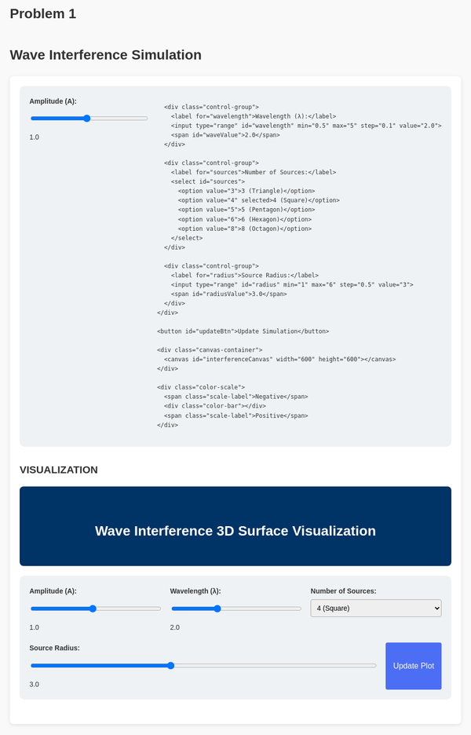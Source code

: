 # Problem 1

<!DOCTYPE html>
<html lang="en">
<head>
  <meta charset="UTF-8" />
  <meta name="viewport" content="width=device-width, initial-scale=1.0"/>
  <title>Wave Interference Simulation</title>
  <style>
    body {
      font-family: 'Segoe UI', Tahoma, Geneva, Verdana, sans-serif;
      background-color: #f5f7fa;
      margin: 0 auto;
      padding: 20px;
      color: #333;
      line-height: 1.6;
      max-width: 1000px;
    }

    h1 {
      color: #2c3e50;
      text-align: center;
    }

    .container {
      background: white;
      border-radius: 8px;
      box-shadow: 0 2px 8px rgba(0,0,0,0.1);
      padding: 20px;
      margin: 20px 0;
    }

    .controls {
      display: flex;
      flex-wrap: wrap;
      gap: 15px;
      justify-content: center;
      margin-bottom: 20px;
    }

    .control-group {
      display: flex;
      flex-direction: column;
      min-width: 200px;
    }

    label {
      margin-bottom: 5px;
      font-weight: bold;
    }

    input, select {
      padding: 8px;
      border: 1px solid #ddd;
      border-radius: 4px;
      margin-bottom: 10px;
    }

    button {
      background-color: #4c6ef5;
      color: white;
      border: none;
      padding: 10px 15px;
      border-radius: 4px;
      cursor: pointer;
      font-size: 16px;
    }

    button:hover {
      background-color: #364fc7;
    }

    .canvas-container {
      display: flex;
      justify-content: center;
      margin: 20px 0;
    }

    canvas {
      border: 1px solid #ddd;
      border-radius: 4px;
      background-color: #000;
    }

    .color-scale {
      display: flex;
      align-items: center;
      justify-content: center;
      margin: 20px 0;
    }

    .color-bar {
      width: 300px;
      height: 20px;
      background: linear-gradient(to right, blue, white, red);
      border-radius: 2px;
      margin: 0 10px;
    }

    .scale-label {
      font-size: 14px;
      color: #666;
    }
  </style>
</head>
<body>
  <h1>Wave Interference Simulation</h1>

  <div class="container">
    <div class="controls">
      <div class="control-group">
        <label for="amplitude">Amplitude (A):</label>
        <input type="range" id="amplitude" min="0.1" max="2" step="0.1" value="1.0">
        <span id="ampValue">1.0</span>
      </div>

      <div class="control-group">
        <label for="wavelength">Wavelength (λ):</label>
        <input type="range" id="wavelength" min="0.5" max="5" step="0.1" value="2.0">
        <span id="waveValue">2.0</span>
      </div>

      <div class="control-group">
        <label for="sources">Number of Sources:</label>
        <select id="sources">
          <option value="3">3 (Triangle)</option>
          <option value="4" selected>4 (Square)</option>
          <option value="5">5 (Pentagon)</option>
          <option value="6">6 (Hexagon)</option>
          <option value="8">8 (Octagon)</option>
        </select>
      </div>

      <div class="control-group">
        <label for="radius">Source Radius:</label>
        <input type="range" id="radius" min="1" max="6" step="0.5" value="3">
        <span id="radiusValue">3.0</span>
      </div>
    </div>

    <button id="updateBtn">Update Simulation</button>

    <div class="canvas-container">
      <canvas id="interferenceCanvas" width="600" height="600"></canvas>
    </div>

    <div class="color-scale">
      <span class="scale-label">Negative</span>
      <div class="color-bar"></div>
      <span class="scale-label">Positive</span>
    </div>
  </div>

  <script>
    const canvas = document.getElementById('interferenceCanvas');
    const ctx = canvas.getContext('2d');

    const amplitudeInput = document.getElementById('amplitude');
    const wavelengthInput = document.getElementById('wavelength');
    const sourcesInput = document.getElementById('sources');
    const radiusInput = document.getElementById('radius');
    const updateBtn = document.getElementById('updateBtn');
    const ampValue = document.getElementById('ampValue');
    const waveValue = document.getElementById('waveValue');
    const radiusValue = document.getElementById('radiusValue');

    let A = parseFloat(amplitudeInput.value);
    let wavelength = parseFloat(wavelengthInput.value);
    let numSources = parseInt(sourcesInput.value);
    let sourceRadius = parseFloat(radiusInput.value);
    let frequency = 1.0;
    let k = 2 * Math.PI / wavelength;
    let omega = 2 * Math.PI * frequency;
    let phi = 0;
    let t = 0;
    let animationId;

    ampValue.textContent = A.toFixed(1);
    waveValue.textContent = wavelength.toFixed(1);
    radiusValue.textContent = sourceRadius.toFixed(1);

    amplitudeInput.addEventListener('input', () => {
      A = parseFloat(amplitudeInput.value);
      ampValue.textContent = A.toFixed(1);
    });

    wavelengthInput.addEventListener('input', () => {
      wavelength = parseFloat(wavelengthInput.value);
      k = 2 * Math.PI / wavelength;
      waveValue.textContent = wavelength.toFixed(1);
    });

    radiusInput.addEventListener('input', () => {
      sourceRadius = parseFloat(radiusInput.value);
      radiusValue.textContent = sourceRadius.toFixed(1);
    });

    updateBtn.addEventListener('click', () => {
      cancelAnimationFrame(animationId);
      t = 0;
      runAnimation();
    });

    function regularPolygon(n, radius) {
      const points = [];
      for (let i = 0; i < n; i++) {
        const angle = (2 * Math.PI * i) / n;
        points.push([radius * Math.cos(angle), radius * Math.sin(angle)]);
      }
      return points;
    }

    function mapToColor(value, min, max) {
      const normalized = (value - min) / (max - min);
      let r, g, b;
      if (normalized < 0.5) {
        const t = normalized * 2;
        r = 255 * t;
        g = 255 * t;
        b = 255;
      } else {
        const t = (normalized - 0.5) * 2;
        r = 255;
        g = 255 * (1 - t);
        b = 255 * (1 - t);
      }
      return [r, g, b];
    }

    function runAnimation() {
      numSources = parseInt(sourcesInput.value);
      k = 2 * Math.PI / wavelength;
      const width = canvas.width;
      const height = canvas.height;
      const imageData = ctx.createImageData(width, height);
      const data = imageData.data;
      const scale = 20;
      const offsetX = width / 2;
      const offsetY = height / 2;
      const sources = regularPolygon(numSources, sourceRadius);

      const waveValues = new Array(width * height);
      let minVal = Infinity;
      let maxVal = -Infinity;

      for (let y = 0; y < height; y++) {
        for (let x = 0; x < width; x++) {
          const physX = (x - offsetX) / scale;
          const physY = (y - offsetY) / scale;
          let eta = 0;
          for (const [x0, y0] of sources) {
            const R = Math.sqrt((physX - x0) ** 2 + (physY - y0) ** 2);
            const amplitude = R < 0.01 ? A : A / Math.sqrt(R + 0.01);
            eta += amplitude * Math.cos(k * R - omega * t + phi);
          }
          const index = y * width + x;
          waveValues[index] = eta;
          minVal = Math.min(minVal, eta);
          maxVal = Math.max(maxVal, eta);
        }
      }

      for (let y = 0; y < height; y++) {
        for (let x = 0; x < width; x++) {
          const index = y * width + x;
          const eta = waveValues[index];
          const [r, g, b] = mapToColor(eta, minVal, maxVal);
          const pixelIndex = (y * width + x) * 4;
          data[pixelIndex] = r;
          data[pixelIndex + 1] = g;
          data[pixelIndex + 2] = b;
          data[pixelIndex + 3] = 255;
        }
      }

      ctx.putImageData(imageData, 0, 0);
      drawSources(sources, scale, offsetX, offsetY);

      t += 0.05;
      animationId = requestAnimationFrame(runAnimation);
    }

    function drawSources(sources, scale, offsetX, offsetY) {
      ctx.fillStyle = 'white';
      ctx.strokeStyle = 'black';
      for (const [x0, y0] of sources) {
        const canvasX = x0 * scale + offsetX;
        const canvasY = y0 * scale + offsetY;
        ctx.beginPath();
        ctx.arc(canvasX, canvasY, 5, 0, 2 * Math.PI);
        ctx.fill();
        ctx.stroke();
      }
    }

    runAnimation();
  </script>
</body>
</html>  


## VISUALIZATION 
<!DOCTYPE html>
<html lang="en">
<head>
  <meta charset="UTF-8">
  <meta name="viewport" content="width=device-width, initial-scale=1.0">
  <title>Wave Interference Explorations - 3D Visualization</title>
  <script src="https://cdn.plot.ly/plotly-latest.min.js"></script>
  <style>
    body {
      font-family: Arial, sans-serif;
      background: #f9f9f9;
      margin: 0;
      padding: 20px;
      color: #333;
      max-width: 1000px;
      margin: auto;
    }
    header {
      background: #003366;
      color: white;
      padding: 30px 20px;
      text-align: center;
      border-radius: 8px;
      margin-bottom: 20px;
    }
    .controls {
      background: #eef2f5;
      padding: 20px;
      border-radius: 10px;
      display: flex;
      flex-wrap: wrap;
      gap: 20px;
      margin-bottom: 30px;
      justify-content: center;
    }
    .control-group {
      flex: 1;
      min-width: 200px;
    }
    label {
      display: block;
      margin-bottom: 5px;
      font-weight: bold;
    }
    input, select {
      width: 100%;
      padding: 8px;
      font-size: 14px;
      border-radius: 4px;
      border: 1px solid #aaa;
    }
  </style>
</head>
<body>
  <header>
    <h1>Wave Interference 3D Surface Visualization</h1>
  </header>

  <div class="controls">
    <div class="control-group">
      <label for="amplitude">Amplitude (A):</label>
      <input type="range" id="amplitude" min="0.1" max="2" step="0.1" value="1.0">
      <span id="ampValue">1.0</span>
    </div>
    <div class="control-group">
      <label for="wavelength">Wavelength (λ):</label>
      <input type="range" id="wavelength" min="0.5" max="5" step="0.1" value="2.0">
      <span id="waveValue">2.0</span>
    </div>
    <div class="control-group">
      <label for="sources">Number of Sources:</label>
      <select id="sources">
        <option value="3">3 (Triangle)</option>
        <option value="4" selected>4 (Square)</option>
        <option value="5">5 (Pentagon)</option>
        <option value="6">6 (Hexagon)</option>
        <option value="8">8 (Octagon)</option>
      </select>
    </div>
    <div class="control-group">
      <label for="radius">Source Radius:</label>
      <input type="range" id="radius" min="1" max="6" step="0.5" value="3">
      <span id="radiusValue">3.0</span>
    </div>
    <button id="updateBtn">Update Plot</button>
  </div>

  <div id="plot3d"></div>

  <script>
    const amplitudeInput = document.getElementById('amplitude');
    const wavelengthInput = document.getElementById('wavelength');
    const sourcesInput = document.getElementById('sources');
    const radiusInput = document.getElementById('radius');
    const updateBtn = document.getElementById('updateBtn');
    const ampValue = document.getElementById('ampValue');
    const waveValue = document.getElementById('waveValue');
    const radiusValue = document.getElementById('radiusValue');

    ampValue.textContent = amplitudeInput.value;
    waveValue.textContent = wavelengthInput.value;
    radiusValue.textContent = radiusInput.value;

    amplitudeInput.addEventListener('input', () => ampValue.textContent = amplitudeInput.value);
    wavelengthInput.addEventListener('input', () => waveValue.textContent = wavelengthInput.value);
    radiusInput.addEventListener('input', () => radiusValue.textContent = radiusInput.value);

    updateBtn.addEventListener('click', plotSurface);

    function regularPolygon(n, radius) {
      const points = [];
      for (let i = 0; i < n; i++) {
        const angle = (2 * Math.PI * i) / n;
        points.push([radius * Math.cos(angle), radius * Math.sin(angle)]);
      }
      return points;
    }

    function plotSurface() {
      const A = parseFloat(amplitudeInput.value);
      const wavelength = parseFloat(wavelengthInput.value);
      const numSources = parseInt(sourcesInput.value);
      const sourceRadius = parseFloat(radiusInput.value);
      const k = 2 * Math.PI / wavelength;
      const omega = 2 * Math.PI * 1.0; // fixed frequency
      const phi = 0;
      const t = 0; // snapshot at t = 0

      const size = 50;
      const range = 5;
      const x = [...Array(size)].map((_, i) => -range + (2 * range * i) / (size - 1));
      const y = x;

      const X = [], Y = [], Z = [];
      const sources = regularPolygon(numSources, sourceRadius);

      for (let i = 0; i < size; i++) {
        X[i] = [];
        Y[i] = [];
        Z[i] = [];
        for (let j = 0; j < size; j++) {
          const xi = x[j];
          const yi = y[i];
          let eta = 0;
          for (const [x0, y0] of sources) {
            const R = Math.sqrt((xi - x0) ** 2 + (yi - y0) ** 2);
            const amplitude = R < 0.01 ? A : A / Math.sqrt(R + 0.01);
            eta += amplitude * Math.cos(k * R - omega * t + phi);
          }
          X[i][j] = xi;
          Y[i][j] = yi;
          Z[i][j] = eta;
        }
      }

      const data = [{
        type: 'surface',
        x: X,
        y: Y,
        z: Z,
        colorscale: 'Jet',
        contours: {
          z: {
            show: true,
            usecolormap: true,
            highlightcolor: "#42f462",
            project: { z: true }
          }
        }
      }];

      const layout = {
        title: '3D Wave Interference Pattern',
        autosize: true,
        scene: {
          xaxis: { title: 'X' },
          yaxis: { title: 'Y' },
          zaxis: { title: 'Displacement η(x, y, t)' }
        }
      };

      Plotly.newPlot('plot3d', data, layout);
    }

    plotSurface();
  </script>
</body>
</html>